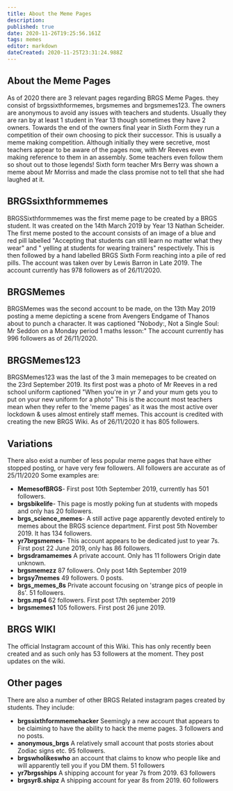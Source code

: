 ```yaml
---
title: About the Meme Pages
description: 
published: true
date: 2020-11-26T19:25:56.161Z
tags: memes
editor: markdown
dateCreated: 2020-11-25T23:31:24.988Z
---
```


## About the Meme Pages
As of 2020 there are 3 relevant pages regarding BRGS Meme Pages. they consist of brgssixthformemes, brgsmemes and brgsmemes123. The owners are anonymous to avoid any issues with teachers and students. Usually they are ran by at least 1 student in Year 13 though sometimes they have 2 owners. Towards the end of the owners final year in Sixth Form they run a competition of their own choosing to pick their successor. This is usually a meme making competition. 
Although initially they were secretive, most teachers appear to be aware of the pages now, with Mr Reeves even making reference to them in an assembly. Some teachers even follow them so shout out to those legends!
Sixth form teacher Mrs Berry was shown a meme about Mr Morriss and made the class promise not to tell that she had laughed at it.

## BRGSsixthformmemes
BRGSSixthformmemes was the first meme page to be created by a BRGS student. It was created on the 14th March 2019 by Year 13 Nathan Scheider. The first meme posted to the account consists of an image of a blue and red pill labelled "Accepting that students can still learn no matter what they wear" and " yelling at students for wearing trainers" respectively. This is then followed by a hand labelled BRGS Sixth Form reaching into a pile of red pills.
The account was taken over by Lewis Barron in Late 2019.
The account currently has 978 followers as of 26/11/2020.

## BRGSMemes
BRGSMemes was the second account to be made, on the 13th May 2019 posting a meme depicting a scene from Avengers Endgame of Thanos about to punch a character. It was captioned "Nobody:, Not a Single Soul: Mr Seddon on a Monday period 1 maths lesson:"
The account currently has 996 followers as of 26/11/2020.

## BRGSMemes123
BRGSMemes123 was the last of the 3 main memepages to be created on the 23rd September 2019. Its first post was a photo of Mr Reeves in a red school uniform captioned "When you're in yr 7 and your mum gets you to put on your new uniform for a photo"
This is the account most teachers mean when they refer to the 'meme pages' as it was the most active over lockdown & uses almost entirely staff memes.
This account is credited with creating the new BRGS Wiki.
As of 26/11/2020 it has 805 followers.

## Variations
There also exist a number of less popular meme pages that have either stopped posting, or have very few followers.
All followers are accurate as of 25/11/2020
Some examples are:
- **MemesofBRGS**- First post 10th September 2019, currently has 501 followers.
- **brgsbikelife**- This page is mostly poking fun at students with mopeds and only has 20 followers.
- **brgs_science_memes**- A still active page apparently devoted entirely to memes about the BRGS science department. First post 5th November 2019. It has 134 followers.
- **yr7brgsmemes**- This account appears to be dedicated just to year 7s. First post 22 June 2019, only has 86 followers.
- **brgsdramamemes** A private account. Only has 11 followers Origin date unknown.
- **brgsmemezz** 87 followers. Only post 14th September 2019
- **brgsy7memes** 49 followers. 0 posts.
- **brgs_memes_8s** Private account focusing on 'strange pics of people in 8s'. 51 followers.
- **brgs.mp4** 62 followers. First post 17th september 2019
- **brgsmemes1** 105 followers. First post 26 june 2019.
## BRGS WIKI
The official Instagram account of this Wiki. This has only recently been created and as such only has 53 followers at the moment. They post updates on the wiki.
## Other pages
There are also a number of other BRGS Related instagram pages created by students.
They include:
- **brgssixthformmemehacker** Seemingly a new account that appears to be claiming to have the ability to hack the meme pages. 3 followers and no posts.
- **anonymous_brgs** A relatively small account that posts stories about Zodiac signs etc. 95 followers.
- **brgswholikeswho** an account that claims to know who people like and will apparently tell you if you DM them. 51 followers
- **yr7brgsships** A shipping account for year 7s from 2019. 63 followers
- **brgsyr8.shipz** A shipping account for year 8s from 2019. 60 followers

